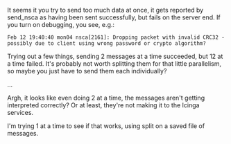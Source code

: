 
It seems it you try to send too much data at once, it gets reported by send_nsca as having been sent successfully, but fails on the server end. If you turn on debugging, you see, e.g.:

```
Feb 12 19:40:40 mon04 nsca[2161]: Dropping packet with invalid CRC32 - possibly due to client using wrong password or crypto algorithm?
```

Trying out a few things, sending 2 messages at a time succeeded, but 12 at a time failed. It's probably not worth splitting them for that little parallelism, so maybe you just have to send them each individually?




...




Argh, it looks like even doing 2 at a time, the messages aren't getting interpreted correctly? Or at least, they're not making it to the Icinga services.

I'm trying 1 at a time to see if that works, using split on a saved file of messages.
